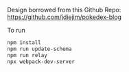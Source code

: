 Design borrowed from this Github Repo:
https://github.com/jdiejim/pokedex-blog


To run

```bash
npm install
npm run update-schema
npm run relay
npx webpack-dev-server
```

